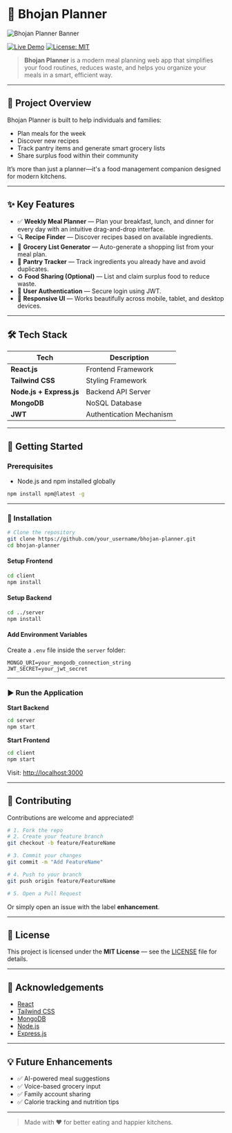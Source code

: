 # 🍲 Bhojan Planner

![Bhojan Planner Banner](https://placehold.co/1200x400/7C3AED/FFFFFF?text=Bhojan+Planner)

[![Live Demo](https://img.shields.io/badge/🚀%20Live-Demo-purple?style=for-the-badge)](https://bhojan-one.vercel.app/)
[![License: MIT](https://img.shields.io/badge/License-MIT-yellow.svg?style=for-the-badge)](LICENSE)

> **Bhojan Planner** is a modern meal planning web app that simplifies your food routines, reduces waste, and helps you organize your meals in a smart, efficient way.

---

## 🌟 Project Overview

Bhojan Planner is built to help individuals and families:

* Plan meals for the week
* Discover new recipes
* Track pantry items and generate smart grocery lists
* Share surplus food within their community

It’s more than just a planner—it's a food management companion designed for modern kitchens.

---

## ✨ Key Features

* ✅ **Weekly Meal Planner** — Plan your breakfast, lunch, and dinner for every day with an intuitive drag-and-drop interface.
* 🔍 **Recipe Finder** — Discover recipes based on available ingredients.
* 🛒 **Grocery List Generator** — Auto-generate a shopping list from your meal plan.
* 🧂 **Pantry Tracker** — Track ingredients you already have and avoid duplicates.
* ♻️ **Food Sharing (Optional)** — List and claim surplus food to reduce waste.
* 🔐 **User Authentication** — Secure login using JWT.
* 📱 **Responsive UI** — Works beautifully across mobile, tablet, and desktop devices.

---

## 🛠️ Tech Stack

| Tech                     | Description              |
| ------------------------ | ------------------------ |
| **React.js**             | Frontend Framework       |
| **Tailwind CSS**         | Styling Framework        |
| **Node.js + Express.js** | Backend API Server       |
| **MongoDB**              | NoSQL Database           |
| **JWT**                  | Authentication Mechanism |

---

## 🚀 Getting Started

### Prerequisites

* Node.js and npm installed globally

```bash
npm install npm@latest -g
```

---

### 🔧 Installation

```bash
# Clone the repository
git clone https://github.com/your_username/bhojan-planner.git
cd bhojan-planner
```

#### Setup Frontend

```bash
cd client
npm install
```

#### Setup Backend

```bash
cd ../server
npm install
```

#### Add Environment Variables

Create a `.env` file inside the `server` folder:

```
MONGO_URI=your_mongodb_connection_string
JWT_SECRET=your_jwt_secret
```

---

### ▶️ Run the Application

**Start Backend**

```bash
cd server
npm start
```

**Start Frontend**

```bash
cd client
npm start
```

Visit: [http://localhost:3000](http://localhost:3000)

---

## 🤝 Contributing

Contributions are welcome and appreciated!

```bash
# 1. Fork the repo
# 2. Create your feature branch
git checkout -b feature/FeatureName

# 3. Commit your changes
git commit -m "Add FeatureName"

# 4. Push to your branch
git push origin feature/FeatureName

# 5. Open a Pull Request
```

Or simply open an issue with the label **enhancement**.

---

## 📄 License

This project is licensed under the **MIT License** — see the [LICENSE](./LICENSE) file for details.

---

## 🙏 Acknowledgements

* [React](https://reactjs.org/)
* [Tailwind CSS](https://tailwindcss.com/)
* [MongoDB](https://www.mongodb.com/)
* [Node.js](https://nodejs.org/)
* [Express.js](https://expressjs.com/)

---

## 💡 Future Enhancements

* ✅ AI-powered meal suggestions
* ✅ Voice-based grocery input
* ✅ Family account sharing
* ✅ Calorie tracking and nutrition tips

---

> Made with ❤️ for better eating and happier kitchens.

